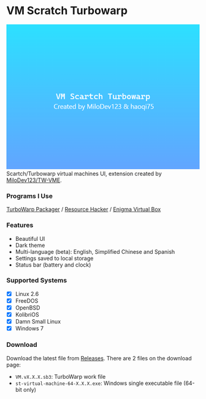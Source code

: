 # VM Scratch Turbowarp
![fronted](./fronted.png)
Scartch/Turbowarp virtual machines UI, extension created by [MiloDev123/TW-VME](https://github.com/MiloDev123/TW-VME).

### Programs I Use
[TurboWarp Packager](https://packager.turbowarp.org/) / [Resource Hacker](https://www.angusj.com/resourcehacker/) / [Enigma Virtual Box](https://enigmaprotector.com/en/aboutvb.html)

### Features
- Beautiful UI
- Dark theme
- Multi-language (beta): English, Simplified Chinese and Spanish
- Settings saved to local storage
- Status bar (battery and clock)

### Supported Systems
- [x] Linux 2.6
- [x] FreeDOS
- [x] OpenBSD
- [x] KolibriOS
- [x] Damn Small Linux
- [x] Windows 7

### Download
Download the latest file from [Releases](https://github.com/haoqi75/st-virtual-machine/releases).
There are 2 files on the download page:
- ``VM.vX.X.X.sb3``: TurboWarp work file
- ``st-virtual-machine-64-X.X.X.exe``: Windows single executable file (64-bit only)

